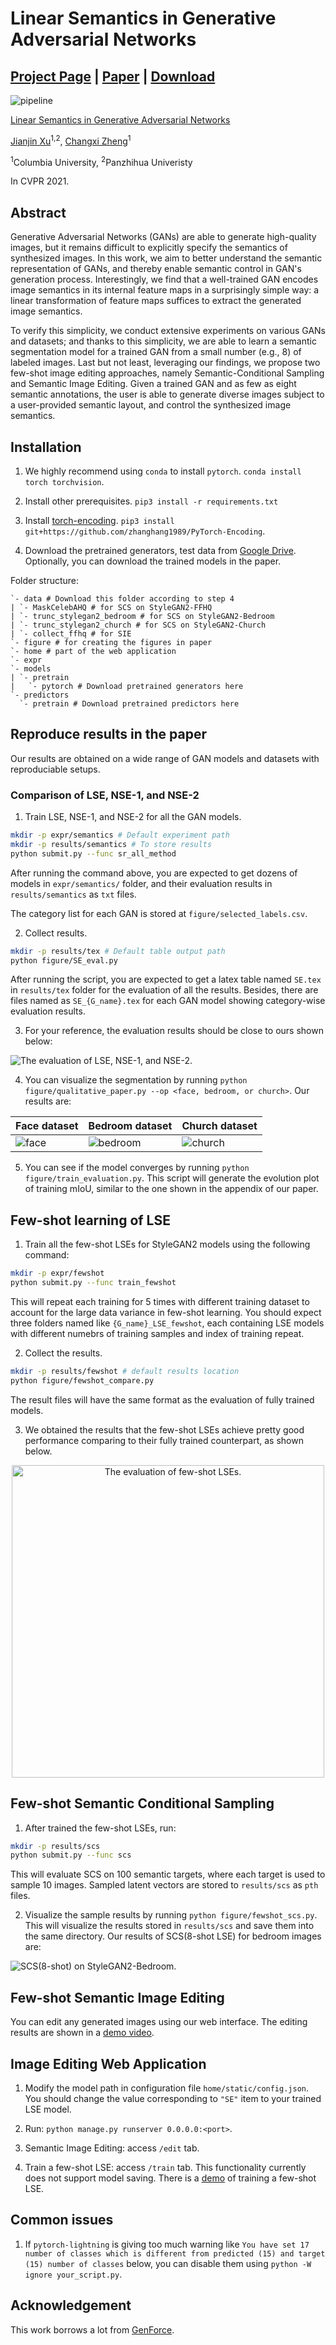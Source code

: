 # Linear Semantics in Generative Adversarial Networks

## [Project Page](https://atlantixjj.github.io/LinearSemanticsGAN/) | [Paper](https://arxiv.org/abs/2104.00487) | [Download](https://drive.google.com/drive/folders/1e66ooGzbKZLoXoy7Up31U-ibCBjrNW9l?usp=sharing)

![pipeline](doc/pipeline.png)

[Linear Semantics in Generative Adversarial Networks](https://arxiv.org/abs/2104.00487)

[Jianjin Xu](https://atlantixjj.github.io/)<sup>1,2</sup>, [Changxi Zheng](http://www.cs.columbia.edu/~cxz/)<sup>1</sup>


<sup>1</sup>Columbia University, <sup>2</sup>Panzhihua Univeristy

In CVPR 2021.

## Abstract

Generative Adversarial Networks (GANs) are able to generate high-quality images, but it remains difficult to explicitly specify the semantics of synthesized images. In this work, we aim to better understand the semantic representation of GANs, and thereby enable semantic control in GAN's generation process. Interestingly, we find that a well-trained GAN encodes image semantics in its internal feature maps in a surprisingly simple way: a linear transformation of feature maps suffices to extract the generated image semantics.

To verify this simplicity, we conduct extensive experiments on various GANs and datasets; and thanks to this simplicity, we are able to learn a semantic segmentation model for a trained GAN from a small number (e.g., 8) of labeled images. Last but not least, leveraging our findings, we propose two few-shot image editing approaches, namely Semantic-Conditional Sampling and Semantic Image Editing. Given a trained GAN and as few as eight semantic annotations, the user is able to generate diverse images subject to a user-provided semantic layout, and control the synthesized image semantics.

## Installation

1. We highly recommend using `conda` to install `pytorch`. `conda install torch torchvision`.

2. Install other prerequisites. `pip3 install -r requirements.txt`

3. Install [torch-encoding](https://github.com/zhanghang1989/PyTorch-Encoding). `pip3 install git+https://github.com/zhanghang1989/PyTorch-Encoding`.

4. Download the pretrained generators, test data from [Google Drive](https://drive.google.com/drive/folders/1e66ooGzbKZLoXoy7Up31U-ibCBjrNW9l?usp=sharing). Optionally, you can download the trained models in the paper.

Folder structure:

```
`- data # Download this folder according to step 4
| `- MaskCelebAHQ # for SCS on StyleGAN2-FFHQ
| `- trunc_stylegan2_bedroom # for SCS on StyleGAN2-Bedroom
| `- trunc_stylegan2_church # for SCS on StyleGAN2-Church
| `- collect_ffhq # for SIE
`- figure # for creating the figures in paper
`- home # part of the web application
`- expr
`- models
| `- pretrain
|   `- pytorch # Download pretrained generators here
`- predictors
  `- pretrain # Download pretrained predictors here
```


## Reproduce results in the paper

Our results are obtained on a wide range of GAN models and datasets with reproduciable setups.

### Comparison of LSE, NSE-1, and NSE-2

1. Train LSE, NSE-1, and NSE-2 for all the GAN models.

```bash
mkdir -p expr/semantics # Default experiment path
mkdir -p results/semantics # To store results
python submit.py --func sr_all_method
```

After running the command above, you are expected to get dozens of models in `expr/semantics/` folder, and their evaluation results in `results/semantics` as `txt` files.

The category list for each GAN is stored at `figure/selected_labels.csv`.

2. Collect results.

```bash
mkdir -p results/tex # Default table output path
python figure/SE_eval.py
```

After running the script, you are expected to get a latex table named `SE.tex` in `results/tex` folder for the evaluation of all the results. Besides, there are files named as `SE_{G_name}.tex` for each GAN model showing category-wise evaluation results.

3. For your reference, the evaluation results should be close to ours shown below:

![The evaluation of LSE, NSE-1, and NSE-2.](doc/se_quant.png)

4. You can visualize the segmentation by running `python figure/qualitative_paper.py --op <face, bedroom, or church>`. Our results are:

| Face dataset | Bedroom dataset | Church dataset|
|:--|:--|:--|
|![face](doc/face_paper_1.png)|![bedroom](doc/bedroom_paper_1.png)|![church](doc/church_paper_1.png)|

5. You can see if the model converges by running `python figure/train_evaluation.py`. This script will generate the evolution plot of training mIoU, similar to the one shown in the appendix of our paper.

## Few-shot learning of LSE

1. Train all the few-shot LSEs for StyleGAN2 models using the following command:

```bash
mkdir -p expr/fewshot
python submit.py --func train_fewshot
```

This will repeat each training for 5 times with different training dataset to account for the large data variance in few-shot learning.
You should expect three folders named like `{G_name}_LSE_fewshot`, each containing LSE models with different numebrs of training samples and index of training repeat.

2. Collect the results.

```bash
mkdir -p results/fewshot # default results location
python figure/fewshot_compare.py
```

The result files will have the same format as the evaluation of fully trained models.

3. We obtained the results that the few-shot LSEs achieve pretty good performance comparing to their fully trained counterpart, as shown below.

<center><img src="doc/fewshot_quant.png" width=500px alt="The evaluation of few-shot LSEs."/></center>

## Few-shot Semantic Conditional Sampling

1. After trained the few-shot LSEs, run:

```bash
mkdir -p results/scs
python submit.py --func scs
```

This will evaluate SCS on 100 semantic targets, where each target is used to sample 10 images.
Sampled latent vectors are stored to `results/scs` as `pth` files.

2. Visualize the sample results by running `python figure/fewshot_scs.py`. This will visualize the results stored in `results/scs` and save them into the same directory. Our results of SCS(8-shot LSE) for bedroom images are:

![SCS(8-shot) on StyleGAN2-Bedroom.](doc/scs_bedroom.png)

## Few-shot Semantic Image Editing

You can edit any generated images using our web interface.
The editing results are shown in a [demo video](https://www.youtube.com/watch?v=xcQqUJqu5WM).

## Image Editing Web Application

1. Modify the model path in configuration file `home/static/config.json`. You should change the value corresponding to `"SE"` item to your trained LSE model.

2. Run: `python manage.py runserver 0.0.0.0:<port>`.

3. Semantic Image Editing: access `/edit` tab.

4. Train a few-shot LSE: access `/train` tab. This functionality currently does not support model saving.
There is a [demo](doc/LinearGAN_Training.mp4) of training a few-shot LSE.

## Common issues

1. If `pytorch-lightning` is giving too much warning like `You have set 17 number of classes which is different from predicted (15) and target (15) number of classes` below, you can disable them using `python -W ignore your_script.py`.

## Acknowledgement

This work borrows a lot from [GenForce](https://github.com/genforce).
